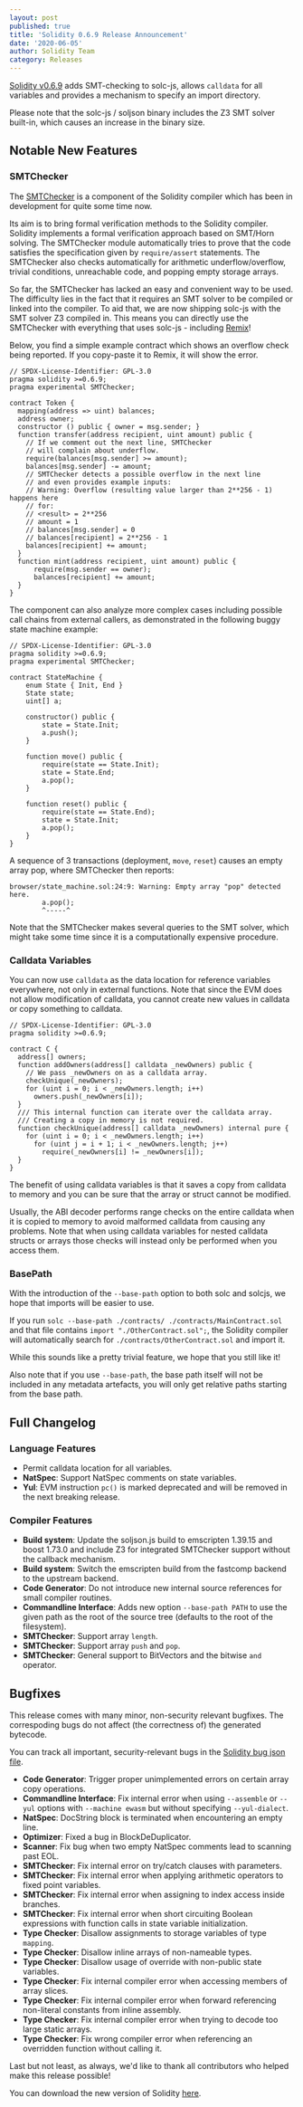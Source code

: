 ```yaml
---
layout: post
published: true
title: 'Solidity 0.6.9 Release Announcement'
date: '2020-06-05'
author: Solidity Team
category: Releases
---
```


[Solidity v0.6.9](https://github.com/ethereum/solidity/releases/tag/v0.6.9) adds SMT-checking to solc-js,
allows ``calldata`` for all variables and provides a mechanism to specify an import directory.

Please note that the solc-js / soljson binary includes the Z3 SMT solver built-in, which causes an increase in the binary size.

## Notable New Features

### SMTChecker

The [SMTChecker](https://solidity.readthedocs.io/en/v0.6.8/security-considerations.html#formal-verification) is a component of the Solidity compiler which has been in development for quite some time now. 

Its aim is to bring formal verification methods  to the Solidity compiler. Solidity implements a formal verification approach based on SMT/Horn solving. The SMTChecker module automatically tries to prove that the code satisfies the specification given by `require/assert` statements. The SMTChecker also checks automatically for arithmetic underflow/overflow, trivial conditions,
unreachable code, and popping empty storage arrays.


So far, the SMTChecker has lacked an easy and convenient way to be used.
The difficulty lies in the fact that it requires an SMT solver to be compiled or linked into the compiler. To aid that, we are now shipping solc-js with the SMT solver Z3 compiled in. This means you can directly use the SMTChecker with everything
that uses solc-js - including [Remix](https://remix.ethereum.org/)!

Below, you find a simple example contract which shows an overflow check being reported. If you copy-paste it to Remix, it will show the error.

```solidity
// SPDX-License-Identifier: GPL-3.0
pragma solidity >=0.6.9;
pragma experimental SMTChecker;

contract Token {
  mapping(address => uint) balances;
  address owner;
  constructor () public { owner = msg.sender; }
  function transfer(address recipient, uint amount) public {
    // If we comment out the next line, SMTChecker
    // will complain about underflow.
    require(balances[msg.sender] >= amount);
    balances[msg.sender] -= amount;
    // SMTChecker detects a possible overflow in the next line
    // and even provides example inputs:
    // Warning: Overflow (resulting value larger than 2**256 - 1) happens here
    // for:
    // <result> = 2**256
    // amount = 1
    // balances[msg.sender] = 0
    // balances[recipient] = 2**256 - 1
    balances[recipient] += amount;
  }
  function mint(address recipient, uint amount) public {
      require(msg.sender == owner);
      balances[recipient] += amount;
  }
}
```

The component can also analyze more complex cases including possible call chains from external callers, as demonstrated in the following buggy state machine example:

```solidity
// SPDX-License-Identifier: GPL-3.0
pragma solidity >=0.6.9;
pragma experimental SMTChecker;

contract StateMachine {
    enum State { Init, End }
    State state;
    uint[] a;
    
    constructor() public {
        state = State.Init;
        a.push();
    }
    
    function move() public {
        require(state == State.Init);
        state = State.End;
        a.pop();
    }
    
    function reset() public {
        require(state == State.End);
        state = State.Init;
        a.pop();
    }
}
```

A sequence of 3 transactions (deployment, `move`, `reset`) causes an empty array pop, where SMTChecker then reports:
```solidity
browser/state_machine.sol:24:9: Warning: Empty array "pop" detected here.
        a.pop();
        ^-----^
```

Note that the SMTChecker makes several queries to the SMT solver, which might take some time since it is a computationally expensive procedure.

### Calldata Variables

You can now use `calldata` as the data location for reference variables everywhere, not only in external functions. Note that since the EVM does not allow modification of calldata, you cannot create new values in calldata or copy something to calldata.


```solidity
// SPDX-License-Identifier: GPL-3.0
pragma solidity >=0.6.9;

contract C {
  address[] owners;
  function addOwners(address[] calldata _newOwners) public {
    // We pass _newOwners on as a calldata array.
    checkUnique(_newOwners);
    for (uint i = 0; i < _newOwners.length; i++)
      owners.push(_newOwners[i]);
  }
  /// This internal function can iterate over the calldata array.
  /// Creating a copy in memory is not required.
  function checkUnique(address[] calldata _newOwners) internal pure {
    for (uint i = 0; i < _newOwners.length; i++)
      for (uint j = i + 1; i < _newOwners.length; j++)
        require(_newOwners[i] != _newOwners[i]);
  }
}
```

The benefit of using calldata variables is that it saves
a copy from calldata to memory and you can be sure that the
array or struct cannot be modified.

Usually, the ABI decoder performs range checks on the entire calldata when it is copied to memory to avoid malformed calldata from causing any problems.
Note that when using calldata variables for nested calldata structs or arrays those checks will instead only be performed when you access them.

### BasePath

With the introduction of the ``--base-path`` option to both
solc and solcjs, we hope that imports will be easier to use.

If you run ``solc --base-path ./contracts/ ./contracts/MainContract.sol``
and that file contains ``import "./OtherContract.sol";``, the Solidity
compiler will automatically search for ``./contracts/OtherContract.sol``
and import it.

While this sounds like a pretty trivial feature, we hope that you still like it!

Also note that if you use ``--base-path``, the base path itself will
not be included in any metadata artefacts, you will only get relative
paths starting from the base path.


## Full Changelog

### Language Features
 * Permit calldata location for all variables.
 * **NatSpec**: Support NatSpec comments on state variables.
 * **Yul**: EVM instruction `pc()` is marked deprecated and will be removed in the next breaking release.

### Compiler Features
 * **Build system**: Update the soljson.js build to emscripten 1.39.15 and boost 1.73.0 and include Z3 for integrated SMTChecker support without the callback mechanism.
 * **Build system**: Switch the emscripten build from the fastcomp backend to the upstream backend.
 * **Code Generator**: Do not introduce new internal source references for small compiler routines.
 * **Commandline Interface**: Adds new option ``--base-path PATH`` to use the given path as the root of the source tree (defaults to the root of the filesystem).
 * **SMTChecker**: Support array ``length``.
 * **SMTChecker**: Support array ``push`` and ``pop``.
 * **SMTChecker**: General support to BitVectors and the bitwise ``and`` operator.

## Bugfixes

This release comes with many minor, non-security relevant bugfixes. The correspoding bugs do not affect (the correctness of) the generated
bytecode. 

You can track all important, security-relevant bugs in the [Solidity bug json file](https://github.com/ethereum/solidity/blob/develop/docs/bugs.json).

 * **Code Generator**: Trigger proper unimplemented errors on certain array copy operations.
 * **Commandline Interface**: Fix internal error when using ``--assemble`` or ``--yul`` options with ``--machine ewasm`` but without specifying ``--yul-dialect``.
 * **NatSpec**: DocString block is terminated when encountering an empty line.
 * **Optimizer**: Fixed a bug in BlockDeDuplicator.
 * **Scanner**: Fix bug when two empty NatSpec comments lead to scanning past EOL.
 * **SMTChecker**: Fix internal error on try/catch clauses with parameters.
 * **SMTChecker**: Fix internal error when applying arithmetic operators to fixed point variables.
 * **SMTChecker**: Fix internal error when assigning to index access inside branches.
 * **SMTChecker**: Fix internal error when short circuiting Boolean expressions with function calls in state variable initialization.
 * **Type Checker**: Disallow assignments to storage variables of type ``mapping``.
 * **Type Checker**: Disallow inline arrays of non-nameable types.
 * **Type Checker**: Disallow usage of override with non-public state variables.
 * **Type Checker**: Fix internal compiler error when accessing members of array slices.
 * **Type Checker**: Fix internal compiler error when forward referencing non-literal constants from inline assembly.
 * **Type Checker**: Fix internal compiler error when trying to decode too large static arrays.
 * **Type Checker**: Fix wrong compiler error when referencing an overridden function without calling it.

Last but not least, as always, we'd like to thank all contributors who helped  make this release possible!

You can download the new version of Solidity [here](https://github.com/ethereum/solidity/releases/tag/v0.6.9).
